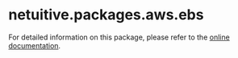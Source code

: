 # netuitive.packages.aws.ebs

For detailed information on this package, please refer to the [online documentation](https://docs.virtana.com/en/aws.html).
